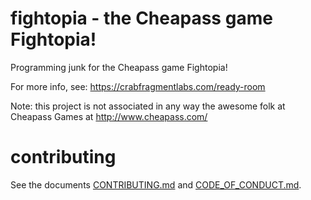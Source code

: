 fightopia - the Cheapass game Fightopia!
================================================================================

Programming junk for the Cheapass game Fightopia!

For more info, see: https://crabfragmentlabs.com/ready-room

Note: this project is not associated in any way the awesome folk at
Cheapass Games at http://www.cheapass.com/


contributing
================================================================================

See the documents [CONTRIBUTING.md](CONTRIBUTING.md) and
[CODE_OF_CONDUCT.md](CODE_OF_CONDUCT.md).
